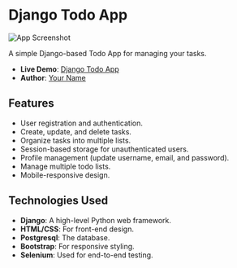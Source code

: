 # Django Todo App

![App Screenshot](screenshot.png)

A simple Django-based Todo App for managing your tasks.

- **Live Demo**: [Django Todo App](https://todo-b4qi.onrender.com)
- **Author**: [Your Name](https://github.com/dipec001)

## Features

- User registration and authentication.
- Create, update, and delete tasks.
- Organize tasks into multiple lists.
- Session-based storage for unauthenticated users.
- Profile management (update username, email, and password).
- Manage multiple todo lists.
- Mobile-responsive design.

## Technologies Used

- **Django**: A high-level Python web framework.
- **HTML/CSS**: For front-end design.
- **Postgresql**: The database.
- **Bootstrap**: For responsive styling.
- **Selenium**: Used for end-to-end testing.



